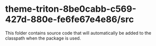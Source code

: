 # theme-triton-8be0cabb-c569-427d-880e-fe6fe67e4e86/src

This folder contains source code that will automatically be added to the classpath when
the package is used.
